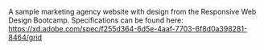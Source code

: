 A sample marketing agency website with design from the Responsive Web Design Bootcamp.
Specifications can be found here: https://xd.adobe.com/spec/f255d364-6d5e-4aaf-7703-6f8d0a398281-8464/grid
